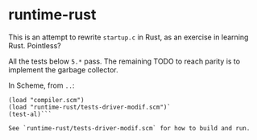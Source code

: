 # runtime-rust

This is an attempt to rewrite `startup.c` in Rust, as an exercise in learning Rust.
Pointless?

All the tests below `5.*` pass.
The remaining TODO to reach parity is to implement the garbage collector.

In Scheme, from `..`:
```
(load "compiler.scm")
(load "runtime-rust/tests-driver-modif.scm")`
(test-al)```

See `runtime-rust/tests-driver-modif.scm` for how to build and run.

